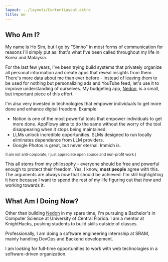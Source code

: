 ```yaml
---
layout: ../layouts/ContentLayout.astro
title: me
---
```


## Who Am I?

My name is Ho Sim, but I go by "Simho" in most forms of communication for reasons I'll simply put as: that's what I've been called throughout my life in Korea and Malaysia.

For the last few years, I've been trying build systems that privately organize all personal information and create apps that reveal insights from them. There's more data about me than ever before - instead of leaving them to be used for nothing but personalizing ads and YouTube feed, let's use it to improve understanding of ourselves. My budgeting app, [Nedon](projects/Nedon.md), is a small, but important piece of this effort.

I'm also very invested in technologies that empower individuals to get more done and enhance digital freedom. Example:
- Notion is one of the most powerful tools that empower individuals to get more done. AppFlowy aims to do the same without the worry of the tool disappearing when it stops being maintained.
- LLMs unlock incredible opportunities. SLMs designed to run locally eliminates dependence from LLM providers.
- Google Photos is great, but never eternal. Immich is.

<small>(I am not anti-corporate, I just appreciate open source and non-profit work.)</small>

This all stems from my philosophy - everyone should be free and powerful enough to protect their freedom. Yes, I know, **most people** agree with this. The arguments are always *how* that should be achieved. I'm still highlighting it here because I want to spend the rest of my life figuring out that *how* and working towards it.  

## What Am I Doing Now?

Other than building [Nedon](../content/projects/Nedon.md) in my spare time, I'm pursuing a Bachelor's in Computer Science at University of Central Florida. I am a mentor at KnightHacks, pushing students to build skills outside of classes.

Professionally, I am doing a software engineering internship at SRAM, mainly handling DevOps and Backend development.

I am looking for full-time opportunities to work with web technologies in a software-driven organization. 